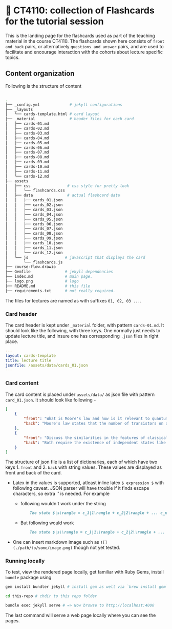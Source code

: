 # 📘 CT4110: collection of Flashcards for the tutorial session

This is the landing page for the flashcards used as part of the teaching material in the course CT4110. The flashcards shown here consists of `front and back` pairs, or alternatively `questions and answer` pairs, and are used to facilitate and encourage interaction with the cohorts about lecture specific topics.

## Content organization

Following is the structure of content

```bash

.
├── _config.yml             # jekyll configurations
├── _layouts
│   └── cards-template.html # card layout
├── _material               # header files for each card
│   ├── cards-01.md
│   ├── cards-02.md
│   ├── cards-03.md
│   ├── cards-04.md
│   ├── cards-05.md
│   ├── cards-06.md
│   ├── cards-07.md
│   ├── cards-08.md
│   ├── cards-09.md
│   ├── cards-10.md
│   ├── cards-11.md
│   └── cards-12.md
├── assets
│   ├── css                # css style for pretty look
│   │   └── flashcards.css
│   ├── data               # actual flashcard data
│   │   ├── cards_01.json
│   │   ├── cards_02.json
│   │   ├── cards_03.json
│   │   ├── cards_04.json
│   │   ├── cards_05.json
│   │   ├── cards_06.json
│   │   ├── cards_07.json
│   │   ├── cards_08.json
│   │   ├── cards_09.json
│   │   ├── cards_10.json
│   │   ├── cards_11.json
│   │   └── cards_12.json
│   └── js                # javascript that displays the card
│       └── flashcards.js
├── course-flow.drawio
├── Gemfile               # jekyll dependencies
├── index.md              # main page.
├── logo.png              # logo
├── README.md             # this file
├── requirements.txt      # not really required.
```

The files for lectures are named as with suffixes `01, 02, 03 ...`. 

### Card header

The card header is kept under `_material` folder, with pattern `cards-01.md`. It should look like the following, with three keys. One normally just needs to update lecture title, and insure one has corresponding `.json` files in right place.

```yaml
---
layout: cards-template
title: lecture title
jsonfile: /assets/data/cards_01.json
---
```

### Card content

The card content is placed under `assets/data/` as json file with pattern `card_01.json`. It should look like following -

```json
[
    {
        "front": "What is Moore's law and how is it relevant to quantum computing? ",
        "back": "Moore's law states that the number of transistors on a microprocessor doubles approximately every two years. When we make transistors smaller and smaller (to squeeze more in to a microchip), their behaviour is only accurately described by quantum physics."
    },
    {
        "front": "Discuss the similarities in the features of classical and quantum computing",
        "back": "Both require the existence of independent states like the 0 and 1 state. Gates are used to manipulate the information in both cases. Both have universal gate sets."  
    }
]
```

The structure of json file is a list of dictionaries, each of which have two keys 1. `front` and 2. `back` with string values. These values are displayed as front and back of the card. 

- Latex in the values is supported, atleast inline latex `$ expression $` with following caveat. JSON parser will have trouble if it finds escape characters, so extra '\' is needed. For example 
  - following wouldn't work under the string 
    ```markdown
        The state $|s\rangle = c_1|1\rangle + c_2|2\rangle + ... c_n|n\rangle$ 
    ```
  - But following would work
    ```markdown
        The state $|s\\rangle = c_1|1\\rangle + c_2|2\\rangle + ... c_n|n\\rangle$ 
    ```

- One can insert markdown image such as `![](./path/to/some/image.png)` though not yet tested.


### Running locally

To test, view the rendered page locally, get familiar with Ruby Gems, install `bundle` package using

```bash
gem install bundler jekyll # install gem as well via `brew install gem` if not installed

cd this-repo # chdir to this repo folder

bundle exec jekyll serve # => Now browse to http://localhost:4000 
```

The last command will serve a web page locally where you can see the pages.